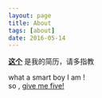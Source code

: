 ```yaml
---
layout: page
title: About
tags: [about]
date: 2016-05-14
---
```


[**这个**](http://img.vinechen.com/%E3%80%90%E7%AE%80%E5%8E%86%E3%80%91%E9%99%88%E6%96%87VineChen.pdf) 是我的简历，请多指教

what a smart boy I am !  
so , [give me five!](http://img.vinechen.com/16-6-17/56105776.jpg)

